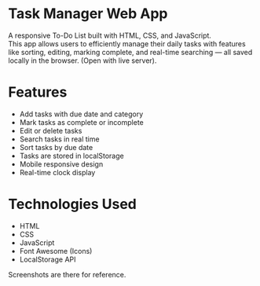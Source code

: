 # Task Manager Web App
A responsive To-Do List built with HTML, CSS, and JavaScript.  
This app allows users to efficiently manage their daily tasks with features like sorting, editing, marking complete, and real-time searching — all saved locally in the browser. (Open with live server).

# Features
- Add tasks with due date and category  
- Mark tasks as complete or incomplete  
- Edit or delete tasks  
- Search tasks in real time  
- Sort tasks by due date  
- Tasks are stored in localStorage  
- Mobile responsive design  
- Real-time clock display  

# Technologies Used
- HTML
- CSS
- JavaScript
- Font Awesome (Icons)
- LocalStorage API

Screenshots are there for reference.